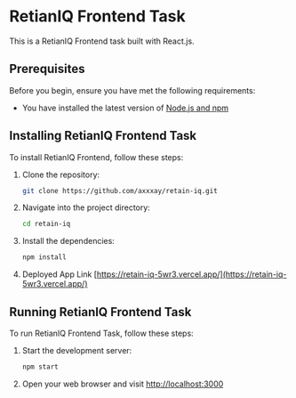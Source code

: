 # RetianIQ Frontend Task

This is a RetianIQ Frontend task built with React.js.

## Prerequisites

Before you begin, ensure you have met the following requirements:

* You have installed the latest version of [Node.js and npm](https://nodejs.org/en/download/)

## Installing RetianIQ Frontend Task

To install RetianIQ Frontend, follow these steps:

1. Clone the repository:
    ```bash
    git clone https://github.com/axxxay/retain-iq.git
    ```

2. Navigate into the project directory:
    ```bash
    cd retain-iq
    ```

3. Install the dependencies:
    ```bash
    npm install
    ```
4. Deployed App Link [https://retain-iq-5wr3.vercel.app/](https://retain-iq-5wr3.vercel.app/)


## Running RetianIQ Frontend Task

To run RetianIQ Frontend Task, follow these steps:

1. Start the development server:
    ```bash
    npm start
    ```

2. Open your web browser and visit [http://localhost:3000](http://localhost:3000)
